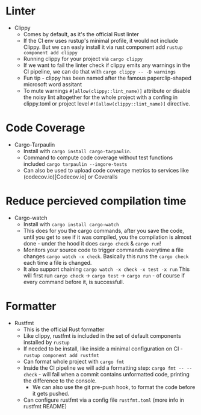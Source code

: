 # Linter

- Clippy
  - Comes by default, as it's the official Rust linter
  - If the CI env uses rustup's minimal profile, it would not include Clippy. But we can easly install it via rust component add `rustup component add clippy`
  - Running clippy for your project via `cargo clippy`
  - If we want to fail the linter check if clippy emits any warnings in the CI pipeline, we can do that with `cargo clippy -- -D warnings`
  - Fun tip - clippy has been named after the famous paperclip-shaped microsoft word assitant
  - To mute warnings `#[allow(clippy::lint_name)]` attribute or disable the noisy lint altogether for the whole project with a confing in clippy.toml or project level `#![allow(clippy::lint_name)]` directive.

# Code Coverage

- Cargo-Tarpaulin
  - Install with `cargo install cargo-tarpaulin`.
  - Command to compute code coverage without test functions included `cargo tarpaulin --ingore-tests`
  - Can also be used to upload code coverage metrics to services like (codecov.io)[Codecov.io] or Coveralls

# Reduce percieved compilation time

- Cargo-watch
  - Install with `cargo install cargo-watch`
  - This does for you the cargo commands, after you save the code, until you get to see if it was compiled, you the compilation is almost done - under the hood it does `cargo check` & `cargo run`!
  - Monitors your source code to trigger commands everytime a file changes `cargo watch -x check`. Basically this runs the `cargo check` each time a file is changed. 
  - It also support chaining `cargo watch -x check -x test -x run`
  This will first run `cargo check` -> `cargo test` -> `cargo run` - of course if every command before it, is successfull.

# Formatter

- Rustfmt
  - This is the official Rust formatter
  - Like clippy, rustfmt is included in the set of default components installed by `rustup`
  - If needed to be install, like inside a minimal configuration on CI - `rustup component add rustfmt`
  - Can format whole project with `cargo fmt`
  - Inside the CI pipeline we will add a formatting step: `cargo fmt -- --check` - will fail when a commit contains unformatted code, printing the difference to the console.
    - We can also use the git pre-push hook, to format the code before it gets pushed.
  - Can configure rustfmt via a config file `rustfmt.toml` (more info in rustfmt README)
